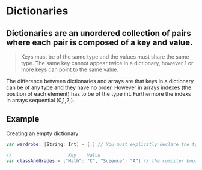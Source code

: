 # Dictionaries
## Dictionaries are an unordered collection of pairs where each pair is composed of a key and value.

> Keys must be of the same type and the values must share the same type.
> The same key cannot appear twice in a dictionary, however 1 or more keys can point to the same value.

The difference between dictionaries and arrays are that keys in a dictionary can be of any type and they have no order. However in arrays indexes (the position of each element) has to be of the type int. Furthermore the indexs in arrays sequential (0,1,2,).

## Example

Creating an empty dictionary

``` swift
var wardrobe: [String: Int] = [:] // You must explicitly declare the type of each value and string of an empty dictionary. 

//                     Key    Value
var classAndGrades = ["Math": "C", "Science": "A"] // the compiler knows that you want string for the key and value by use of type inferance. No need to explictly declare the type.
```
